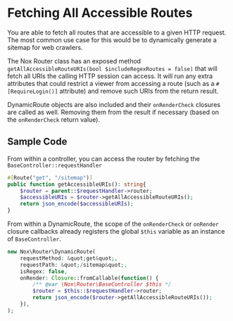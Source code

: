 # Fetching All Accessible Routes
You are able to fetch all routes that are accessible to a given HTTP request. The most common use case for this would be to dynamically generate a sitemap for web crawlers.

The Nox Router class has an exposed method `getAllAccessibleRouteURIs(bool $includeRegexRoutes = false)` that will fetch all URIs the calling HTTP session can access. It will run any extra attributes that could restrict a viewer from accessing a route (such as a `#[RequireLogin()]` attribute) and remove such URIs from the return result.

DynamicRoute objects are also included and their `onRenderCheck` closures are called as well. Removing them from the result if necessary (based on the `onRenderCheck` return value).

## Sample Code
From within a controller, you can access the router by fetching the `BaseController::requestHandler`

```php
#[Route("get", "/sitemap")]
public function getAccessibleURIs(): string{
    $router = parent::$requestHandler->router;
    $accessibleURIs = $router->getAllAccessibleRouteURIs();
    return json_encode($accessibleURIs);
}
```

From within a DynamicRoute, the scope of the `onRenderCheck` or `onRender` closure callbacks already registers the global `$this` variable as an instance of `BaseController`.

```php
new Nox\Router\DynamicRoute(
    requestMethod: &quot;get&quot;,
    requestPath: &quot;/sitemap&quot;,
    isRegex: false,
    onRender: Closure::fromCallable(function() {
        /** @var \Nox\Router\BaseController $this */
        $router = $this::$requestHandler->router;
        return json_encode($router->getAllAccessibleRouteURIs());
    }),
);
```